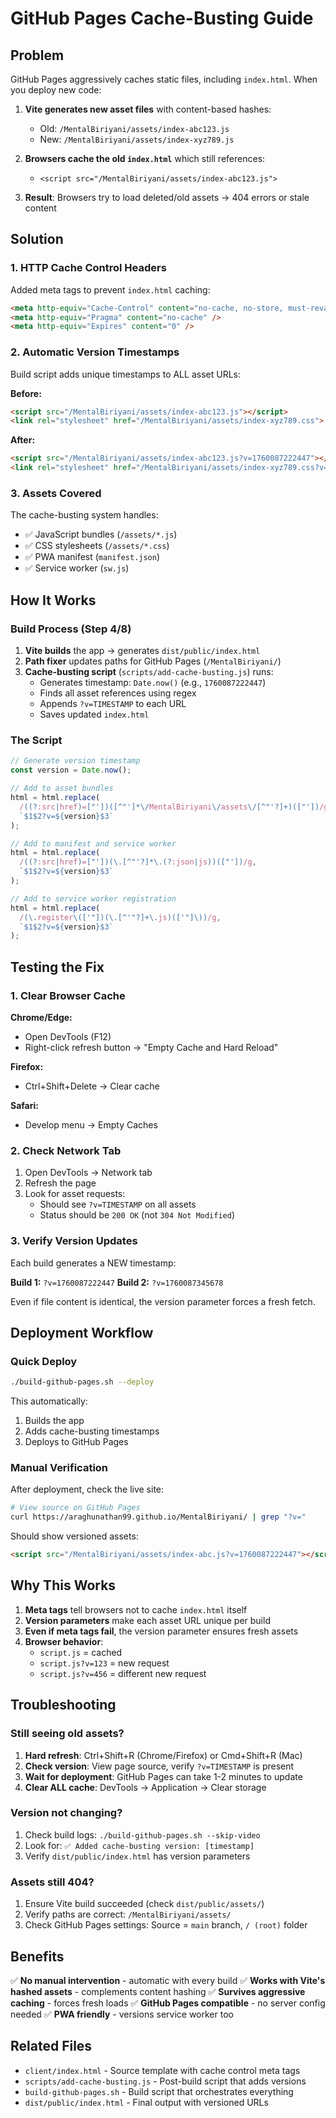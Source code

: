 # GitHub Pages Cache-Busting Guide

## Problem

GitHub Pages aggressively caches static files, including `index.html`. When you deploy new code:

1. **Vite generates new asset files** with content-based hashes:
   - Old: `/MentalBiriyani/assets/index-abc123.js`
   - New: `/MentalBiriyani/assets/index-xyz789.js`

2. **Browsers cache the old `index.html`** which still references:
   - `<script src="/MentalBiriyani/assets/index-abc123.js">`

3. **Result**: Browsers try to load deleted/old assets → 404 errors or stale content

## Solution

### 1. HTTP Cache Control Headers

Added meta tags to prevent `index.html` caching:

```html
<meta http-equiv="Cache-Control" content="no-cache, no-store, must-revalidate" />
<meta http-equiv="Pragma" content="no-cache" />
<meta http-equiv="Expires" content="0" />
```

### 2. Automatic Version Timestamps

Build script adds unique timestamps to ALL asset URLs:

**Before:**
```html
<script src="/MentalBiriyani/assets/index-abc123.js"></script>
<link rel="stylesheet" href="/MentalBiriyani/assets/index-xyz789.css">
```

**After:**
```html
<script src="/MentalBiriyani/assets/index-abc123.js?v=1760087222447"></script>
<link rel="stylesheet" href="/MentalBiriyani/assets/index-xyz789.css?v=1760087222447">
```

### 3. Assets Covered

The cache-busting system handles:
- ✅ JavaScript bundles (`/assets/*.js`)
- ✅ CSS stylesheets (`/assets/*.css`)
- ✅ PWA manifest (`manifest.json`)
- ✅ Service worker (`sw.js`)

## How It Works

### Build Process (Step 4/8)

1. **Vite builds** the app → generates `dist/public/index.html`
2. **Path fixer** updates paths for GitHub Pages (`/MentalBiriyani/`)
3. **Cache-busting script** (`scripts/add-cache-busting.js`) runs:
   - Generates timestamp: `Date.now()` (e.g., `1760087222447`)
   - Finds all asset references using regex
   - Appends `?v=TIMESTAMP` to each URL
   - Saves updated `index.html`

### The Script

```javascript
// Generate version timestamp
const version = Date.now();

// Add to asset bundles
html = html.replace(
  /((?:src|href)=["'])([^"']*\/MentalBiriyani\/assets\/[^"'?]+)(["'])/g,
  `$1$2?v=${version}$3`
);

// Add to manifest and service worker
html = html.replace(
  /((?:src|href)=["'])(\.[^"'?]*\.(?:json|js))(["'])/g,
  `$1$2?v=${version}$3`
);

// Add to service worker registration
html = html.replace(
  /(\.register\(['"])(\.[^'"?]+\.js)(['"]\))/g,
  `$1$2?v=${version}$3`
);
```

## Testing the Fix

### 1. Clear Browser Cache

**Chrome/Edge:**
- Open DevTools (F12)
- Right-click refresh button → "Empty Cache and Hard Reload"

**Firefox:**
- Ctrl+Shift+Delete → Clear cache

**Safari:**
- Develop menu → Empty Caches

### 2. Check Network Tab

1. Open DevTools → Network tab
2. Refresh the page
3. Look for asset requests:
   - Should see `?v=TIMESTAMP` on all assets
   - Status should be `200 OK` (not `304 Not Modified`)

### 3. Verify Version Updates

Each build generates a NEW timestamp:

**Build 1:** `?v=1760087222447`
**Build 2:** `?v=1760087345678`

Even if file content is identical, the version parameter forces a fresh fetch.

## Deployment Workflow

### Quick Deploy

```bash
./build-github-pages.sh --deploy
```

This automatically:
1. Builds the app
2. Adds cache-busting timestamps
3. Deploys to GitHub Pages

### Manual Verification

After deployment, check the live site:

```bash
# View source on GitHub Pages
curl https://araghunathan99.github.io/MentalBiriyani/ | grep "?v="
```

Should show versioned assets:
```html
<script src="/MentalBiriyani/assets/index-abc.js?v=1760087222447"></script>
```

## Why This Works

1. **Meta tags** tell browsers not to cache `index.html` itself
2. **Version parameters** make each asset URL unique per build
3. **Even if meta tags fail**, the version parameter ensures fresh assets
4. **Browser behavior**: 
   - `script.js` = cached
   - `script.js?v=123` = new request
   - `script.js?v=456` = different new request

## Troubleshooting

### Still seeing old assets?

1. **Hard refresh**: Ctrl+Shift+R (Chrome/Firefox) or Cmd+Shift+R (Mac)
2. **Check version**: View page source, verify `?v=TIMESTAMP` is present
3. **Wait for deployment**: GitHub Pages can take 1-2 minutes to update
4. **Clear ALL cache**: DevTools → Application → Clear storage

### Version not changing?

1. Check build logs: `./build-github-pages.sh --skip-video`
2. Look for: `✅ Added cache-busting version: [timestamp]`
3. Verify `dist/public/index.html` has version parameters

### Assets still 404?

1. Ensure Vite build succeeded (check `dist/public/assets/`)
2. Verify paths are correct: `/MentalBiriyani/assets/`
3. Check GitHub Pages settings: Source = `main` branch, `/ (root)` folder

## Benefits

✅ **No manual intervention** - automatic with every build
✅ **Works with Vite's hashed assets** - complements content hashing
✅ **Survives aggressive caching** - forces fresh loads
✅ **GitHub Pages compatible** - no server config needed
✅ **PWA friendly** - versions service worker too

## Related Files

- `client/index.html` - Source template with cache control meta tags
- `scripts/add-cache-busting.js` - Post-build script that adds versions
- `build-github-pages.sh` - Build script that orchestrates everything
- `dist/public/index.html` - Final output with versioned URLs
